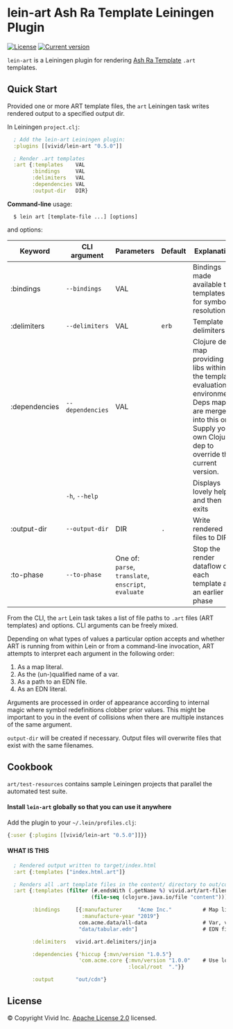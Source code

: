 # lein-art Ash Ra Template Leiningen Plugin 



[![License](https://img.shields.io/badge/license-Apache%202-blue.svg?style=flat-square)](LICENSE.txt)
[![Current version](https://img.shields.io/clojars/v/vivid/lein-art.svg?color=blue&style=flat-square)](https://clojars.org/vivid/lein-art)

`lein-art` is a Leiningen plugin for rendering [Ash Ra Template](https://github.com/vivid-inc/ash-ra-template) `.art` templates.



## Quick Start


Provided one or more ART template files, the `art` Leiningen task writes rendered output to a specified output dir.

In Leiningen `project.clj`:

```clojure
  ; Add the lein-art Leiningen plugin:
  :plugins [[vivid/lein-art "0.5.0"]]

  ; Render .art templates
  :art {:templates    VAL
        :bindings     VAL
        :delimiters   VAL
        :dependencies VAL
        :output-dir   DIR}
```


**Command-line** usage:

```
  $ lein art [template-file ...] [options]
```

and options:

| Keyword | CLI argument | Parameters | Default | Explanation |
| --- | --- | --- | --- | --- |
| :bindings | `--bindings` | VAL | | Bindings made available to templates for symbol resolution |
| :delimiters | `--delimiters` | VAL | `erb` | Template delimiters |
| :dependencies | `--dependencies` | VAL | | Clojure deps map providing libs within the template evaluation environment. Deps maps are merged into this one. Supply your own Clojure dep to override the current version. |
| | `-h`, `--help` | | | Displays lovely help and then exits |
| :output-dir | `--output-dir` | DIR | `.` | Write rendered files to DIR |
| :to-phase | `--to-phase` | One of: `parse`, `translate`, `enscript`, `evaluate` | | Stop the render dataflow on each template at an earlier phase |

From the CLI, the `art` Lein task takes a list of file paths to `.art` files (ART templates) and options.
CLI arguments can be freely mixed.

Depending on what types of values a particular option accepts and whether ART is running from within Lein or from a command-line invocation, ART attempts to interpret each argument in the following order:
1. As a map literal.
1. As the (un-)qualified name of a var.
1. As a path to an EDN file.
1. As an EDN literal.

Arguments are processed in order of appearance according to internal magic where symbol redefinitions clobber prior values.
This might be important to you in the event of collisions when there are multiple instances of the same argument.

`output-dir` will be created if necessary.
Output files will overwrite files that exist with the same filenames.



## Cookbook

`art/test-resources` contains sample Leiningen projects that parallel the automated test suite.


#### Install `lein-art` globally so that you can use it anywhere
Add the plugin to your `~/.lein/profiles.clj`:
```clojure
{:user {:plugins [[vivid/lein-art "0.5.0"]]}}
```


#### WHAT IS THIS

```clojure
  ; Rendered output written to target/index.html
  :art {:templates ["index.html.art"]}

  ; Renders all .art template files in the content/ directory to out/cdn/
  :art {:templates (filter (#.endsWith (.getName %) vivid.art/art-filename-suffix)
                           (file-seq (clojure.java.io/file "content")))

        :bindings     [{:manufacturer     "Acme Inc."          # Map literal
                        :manufacture-year "2019"}
                       com.acme.data/all-data                  # Var, value is a map
                       "data/tabular.edn"]                     # EDN file; top-level form is a map

        :delimiters   vivid.art.delimiters/jinja

        :dependencies {'hiccup {:mvn/version "1.0.5"}
                       'com.acme.core {:mvn/version "1.0.0"    # Use local project from within template code
                                       :local/root  "."}}

        :output       "out/cdn"}
```


## License

© Copyright Vivid Inc.
[Apache License 2.0](LICENSE.txt) licensed.
